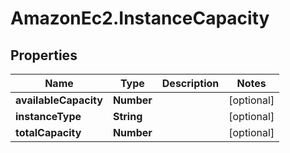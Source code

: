 # AmazonEc2.InstanceCapacity

## Properties

Name | Type | Description | Notes
------------ | ------------- | ------------- | -------------
**availableCapacity** | **Number** |  | [optional] 
**instanceType** | **String** |  | [optional] 
**totalCapacity** | **Number** |  | [optional] 


